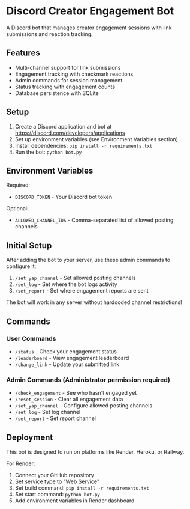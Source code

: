 # Discord Creator Engagement Bot

A Discord bot that manages creator engagement sessions with link submissions and reaction tracking.

## Features

- Multi-channel support for link submissions
- Engagement tracking with checkmark reactions
- Admin commands for session management
- Status tracking with engagement counts
- Database persistence with SQLite

## Setup

1. Create a Discord application and bot at https://discord.com/developers/applications
2. Set up environment variables (see Environment Variables section)
3. Install dependencies: `pip install -r requirements.txt`
4. Run the bot: `python bot.py`

## Environment Variables

Required:
- `DISCORD_TOKEN` - Your Discord bot token

Optional:
- `ALLOWED_CHANNEL_IDS` - Comma-separated list of allowed posting channels

## Initial Setup

After adding the bot to your server, use these admin commands to configure it:

1. `/set_yap_channel` - Set allowed posting channels
2. `/set_log` - Set where the bot logs activity  
3. `/set_report` - Set where engagement reports are sent

The bot will work in any server without hardcoded channel restrictions!

## Commands

### User Commands
- `/status` - Check your engagement status
- `/leaderboard` - View engagement leaderboard
- `/change_link` - Update your submitted link

### Admin Commands (Administrator permission required)
- `/check_engagement` - See who hasn't engaged yet
- `/reset_session` - Clear all engagement data
- `/set_yap_channel` - Configure allowed posting channels
- `/set_log` - Set log channel
- `/set_report` - Set report channel

## Deployment

This bot is designed to run on platforms like Render, Heroku, or Railway.

For Render:
1. Connect your GitHub repository
2. Set service type to "Web Service"
3. Set build command: `pip install -r requirements.txt`
4. Set start command: `python bot.py`
5. Add environment variables in Render dashboard